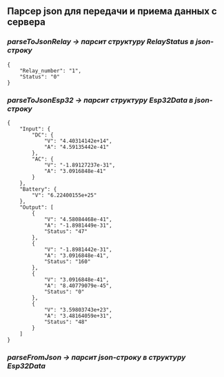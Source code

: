 ## Парсер json для передачи и приема данных с сервера

### *parseToJsonRelay -> парсит структуру RelayStatus в json-строку*
````
{
    "Relay_number": "1",
    "Status": "0"
}
````

### *parseToJsonEsp32 -> парсит структуру Esp32Data в json-строку*
````
{
    "Input": {
        "DC": {
            "V": "4.40314142e+14",
            "A": "4.59135442e-41"
        },
        "AC": {
            "V": "-1.89127237e-31",
            "A": "3.0916848e-41"
        }
    },
    "Battery": {
        "V": "6.22400155e+25"
    },
    "Output": [
        {
            "V": "4.58084468e-41",
            "A": "-1.8981449e-31",
            "Status": "47"
        },
        {
            "V": "-1.8981442e-31",
            "A": "3.0916848e-41",
            "Status": "160"
        },
        {
            "V": "3.0916848e-41",
            "A": "8.40779079e-45",
            "Status": "0"
        },
        {
            "V": "3.59803743e+23",
            "A": "3.48164059e+31",
            "Status": "48"
        }
    ]
}
````

### *parseFromJson -> парсит json-строку в структуру Esp32Data*
